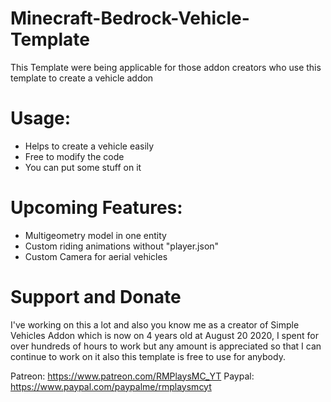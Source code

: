 # Minecraft-Bedrock-Vehicle-Template
This Template were being applicable for those addon creators who use this template to create a vehicle addon

# Usage:
- Helps to create a vehicle easily
- Free to modify the code
- You can put some stuff on it

# Upcoming Features:
- Multigeometry model in one entity
- Custom riding animations without "player.json"
- Custom Camera for aerial vehicles

# Support and Donate
I've working on this a lot and also you know me as a creator of Simple Vehicles Addon which is now on 4 years old at August 20 2020, I spent for over hundreds of hours to work but any amount is appreciated so that I can continue to work on it also this template is free to use for anybody.

Patreon: https://www.patreon.com/RMPlaysMC_YT
Paypal: https://www.paypal.com/paypalme/rmplaysmcyt
